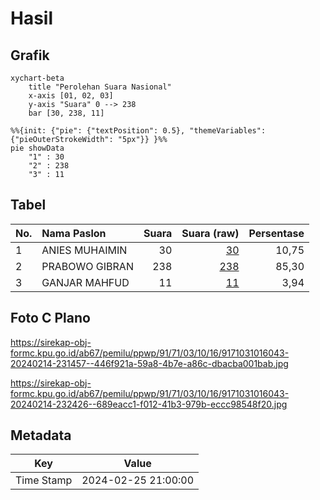 # Hasil

## Grafik

```mermaid
xychart-beta
    title "Perolehan Suara Nasional"
    x-axis [01, 02, 03]
    y-axis "Suara" 0 --> 238
    bar [30, 238, 11]
```

```mermaid
%%{init: {"pie": {"textPosition": 0.5}, "themeVariables": {"pieOuterStrokeWidth": "5px"}} }%%
pie showData
    "1" : 30
    "2" : 238
    "3" : 11
```

## Tabel

| No. | Nama Paslon    | Suara | Suara (raw) | Persentase |
|:--- |:-------------- | -----:| -----------:| ----------:|
| 1   | ANIES MUHAIMIN | 30    | [30][p-1]   | 10,75      |
| 2   | PRABOWO GIBRAN | 238   | [238][p-2]  | 85,30      |
| 3   | GANJAR MAHFUD  | 11    | [11][p-3]   | 3,94       |


[p-1]: https://github.com/gigit-pemilu/pemilu-2024/blob/main/pilpres/hitung-suara/sub/91-papua/sub/71-kota-jayapura/sub/03-abepura/sub/1016-way-mhorock/sub/043-tps/sub/paslon-1.txt
[p-2]: https://github.com/gigit-pemilu/pemilu-2024/blob/main/pilpres/hitung-suara/sub/91-papua/sub/71-kota-jayapura/sub/03-abepura/sub/1016-way-mhorock/sub/043-tps/sub/paslon-2.txt
[p-3]: https://github.com/gigit-pemilu/pemilu-2024/blob/main/pilpres/hitung-suara/sub/91-papua/sub/71-kota-jayapura/sub/03-abepura/sub/1016-way-mhorock/sub/043-tps/sub/paslon-3.txt

## Foto C Plano

https://sirekap-obj-formc.kpu.go.id/ab67/pemilu/ppwp/91/71/03/10/16/9171031016043-20240214-231457--446f921a-59a8-4b7e-a86c-dbacba001bab.jpg

https://sirekap-obj-formc.kpu.go.id/ab67/pemilu/ppwp/91/71/03/10/16/9171031016043-20240214-232426--689eacc1-f012-41b3-979b-eccc98548f20.jpg


## Metadata

| Key        | Value               |
| ---------- | ------------------- |
| Time Stamp | 2024-02-25 21:00:00 |



